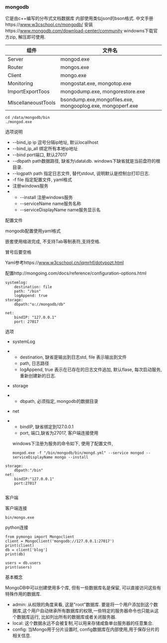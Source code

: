 ### mongodb

它是由c++编写的分布式文档数据库
内部使用类似json的bson格式.
中文手册https://www.w3cschool.cn/mongodb/
安装https://www.mongodb.com/download-center/community
windowns下载官方zip, 解压即可使用.

| 组件                | 文件名                                                     |
| ------------------- | ---------------------------------------------------------- |
| Server              | mongod.exe                                                 |
| Router              | mongos.exe                                                 |
| Client              | mongo.exe                                                  |
| Monitoring          | mongostat.exe, mongotop.exe                                |
| ImportExportToos    | mongodump.exe, mongorestore.exe                            |
| MIscellaneoustTools | bsondump.exe,mongofiles.exe, mongooplog.exe, mongoperf.exe |

```
cd /data/mongodb/bin
./mongod.exe

```

选项说明

- --bind_ip ip 逗号分隔ip地址, 默认locallhost
- --bind_ip_all 绑定所有本地ip地址
-  --bind port端口, 默认27017
- --dbpath path数据路径, 缺省为\data\db\. windows下缺省就是当前盘符的根目录.
-  --logpath path 指定日志文件, 替代stdout, 说明默认是控制台打印日志.
-  -f file 指定配置文件, yaml格式
- 注册windows服务
- - --install 注册windows服务
  - --serviceName name服务名称
  - --serviceDisplayName name服务显示名



配置文件

mongodb配置使用yaml格式

嵌套使用缩进完成, 不支持Tab等制表符,支持空格.

冒号后要空格

Yaml参考https://www.w3cschool.cn/iqmrhf/dotvpozt.html

配置http://mongoing.com/docs/reference/configuration-options.html

```
systemlog:
	destination: file
	path: "/bin"
	logAppend: true
storage:
	dbpath:"o://mongodb/db"
	
net:
	bindIP: "127.0.0.1"
	port: 27017

```



选项

- systemLog

- - destination, 缺省是输出到日志std, file 表示输出到文件
  - path, 日志路径
  - logAppend, true 表示在已存在的日志文件追加, 默认flase, 每次启动服务, 重新创建新的日志.

- storage

- - dbpath, 必须指定, mongodb的数据目录

- net

- - bindIP, 缺省绑定到127.0.0.1
  - port, 端口,缺省为27017, 客户端连接使用

  windows下注册为服务的命令如下, 使用了配置文件,

  ```
  mongod.exe -f "/bin/mongodb/bin/mongd.yml" --service mongod --serviceDisplayName mongo --install
  ```

  

```
storage:
	dbpath:"/bin"
net:
	bindIP:"127.0.0.1"
	port:27017
	
```

客户端

客户端连接

```
bin/mongo.exe
```

python连接

```
from pymongo import Mongoclient
client = MongoClient('mongodb://127.0.0.1:27017')
print(client)
db = client['blog']
print(db)

users = db.users
print(users)
```

基本概念

MongoDB中可以创建使用多个库, 但有一些数据库名是保留, 可以直接访问这些有特殊作用的数据库.

- admin: 从权限的角度来看, 这是"root"数据库. 要是将一个用户添加到这个数据库,这个用户自动继承所有数据库的权限,一些特定的服务器命令也只能从这个数据库运行, 比如列出所有的数据库或者关闭服务器.
- local: 这个数据永远不会被复制,可以用来存储咸鱼单台服务器的任意集合.
- config: 当Mongo用于分片设置时, config数据库在内部使用,用于保存分片的相关信息.












